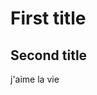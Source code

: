 <!DOCTYPE html>
<html lang="fr">
<head>
<meta charset="utf-8">
<title> Mon nouveau titre </title>
<link rel="stylesheet" href="style.css">
<script src="script.js"></script>
</head>
<body>
  <h1>First title </h1>
  <h2> Second title </h2>
<p> j'aime la vie </p>
</body>
</html>

